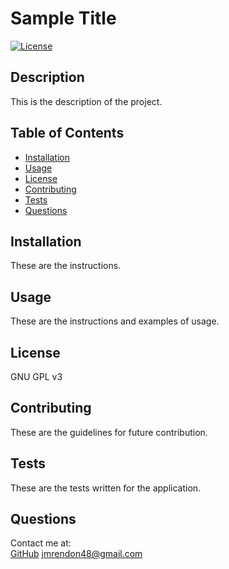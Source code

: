 
# Sample Title
[![License](https://img.shields.io/badge/License-GPLv3-blue.svg)](https://www.gnu.org/licenses/gpl-3.0)

## Description

This is the description of the project.

## Table of Contents

* [Installation](#installation)
* [Usage](#usage)
* [License](#license)
* [Contributing](#contributing)
* [Tests](#tests)
* [Questions](#questions)

## Installation

These are the instructions.

## Usage

These are the instructions and examples of usage.

## License

GNU GPL v3

## Contributing

These are the guidelines for future contribution.

## Tests

These are the tests written for the application.

## Questions

Contact me at: <br/>
[GitHub](https://github.com/jmrendon48)
<jmrendon48@gmail.com>
